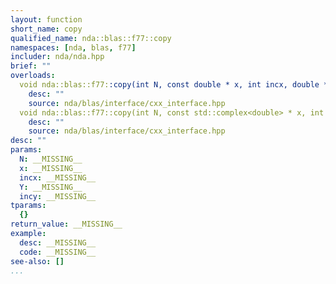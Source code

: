 ```yaml
---
layout: function
short_name: copy
qualified_name: nda::blas::f77::copy
namespaces: [nda, blas, f77]
includer: nda/nda.hpp
brief: ""
overloads:
  void nda::blas::f77::copy(int N, const double * x, int incx, double * Y, int incy):
    desc: ""
    source: nda/blas/interface/cxx_interface.hpp
  void nda::blas::f77::copy(int N, const std::complex<double> * x, int incx, std::complex<double> * Y, int incy):
    desc: ""
    source: nda/blas/interface/cxx_interface.hpp
desc: ""
params:
  N: __MISSING__
  x: __MISSING__
  incx: __MISSING__
  Y: __MISSING__
  incy: __MISSING__
tparams:
  {}
return_value: __MISSING__
example:
  desc: __MISSING__
  code: __MISSING__
see-also: []
...
```



